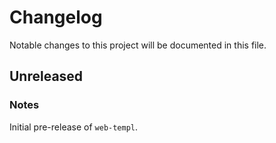 # Changelog

Notable changes to this project will be documented in this file.

## Unreleased

### Notes

Initial pre-release of `web-templ`.
